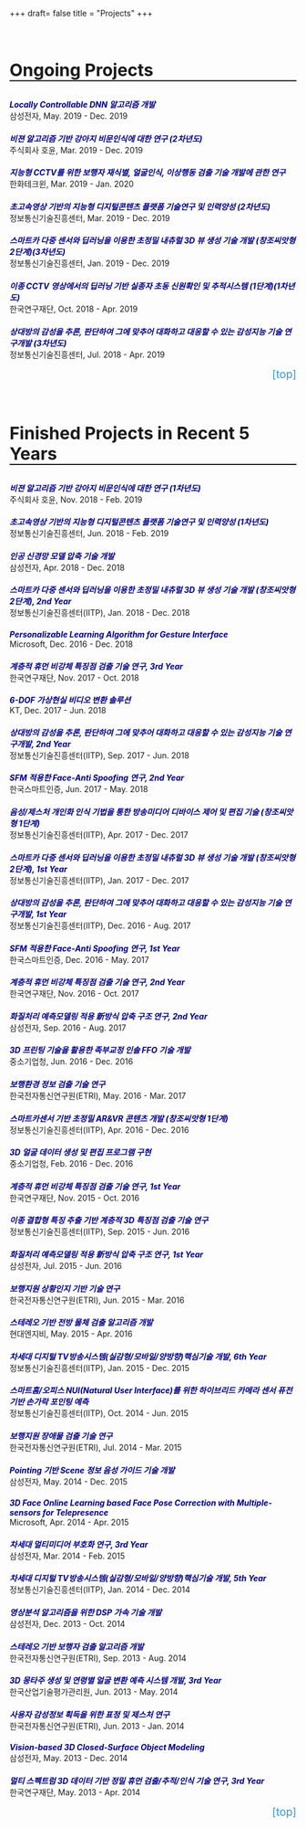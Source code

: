 +++
draft= false
title = "Projects"
+++

<style>
    .paper-title{
        margin-bottom: 0;
        color: darkblue;
        }
    .paper-author{
        font-weight: bold;
        }
    #teleport{
        text-decoration: none;
        color: #3794de;
        display: block;
        text-align: right;
        font-size: 19px;
        }
    #teleport:hover{
        text-decoration: none;
        font-weight: bold;
        color: #3794de;
        display: block;
        text-align: right;
        }
</style>

<br/>
<h3 style="border-bottom: 2px solid; font-size: 30px;">Ongoing Projects</h3>

<h5 class="paper-title">Locally Controllable DNN 알고리즘 개발</h5>
삼성전자, May. 2019 - Dec. 2019

<h5 class="paper-title">비젼 알고리즘 기반 강아지 비문인식에 대한 연구 (2차년도)</h5>
주식회사 호윤, Mar. 2019 - Dec. 2019

<h5 class="paper-title">지능형 CCTV를 위한 보행자 재식별, 얼굴인식, 이상행동 검출 기술 개발에 관한 연구</h5>
한화테크윈, Mar. 2019 - Jan. 2020

<h5 class="paper-title">초고속영상 기반의 지능형 디지털콘텐츠 플랫폼 기술연구 및 인력양성 (2차년도)</h5>
정보통신기술진흥센터, Mar. 2019 - Dec. 2019

<h5 class="paper-title">스마트카 다중 센서와 딥러닝을 이용한 초정밀 내츄럴 3D 뷰 생성 기술 개발 (창조씨앗형 2단계)(3차년도)</h5>
정보통신기술진흥센터, Jan. 2019 - Dec. 2019

<h5 class="paper-title">이종 CCTV 영상에서의 딥러닝 기반 실종자 초동 신원확인 및 추적시스템 (1단계)(1차년도)</h5>
한국연구재단, Oct. 2018 - Apr. 2019

<h5 class="paper-title">상대방의 감성을 추론, 판단하여 그에 맞추어 대화하고 대응할 수 있는 감성지능 기술 연구개발 (3차년도)</h5>
정보통신기술진흥센터, Jul. 2018 - Apr. 2019

<a href="#top-of-page" id="teleport">[top]</a>






<br/>
<h3 style="border-bottom: 2px solid; font-size: 30px;">Finished Projects in Recent 5 Years</h3>

<h5 class="paper-title">비젼 알고리즘 기반 강아지 비문인식에 대한 연구 (1차년도)</h5>
주식회사 호윤, Nov. 2018 - Feb. 2019

<h5 class="paper-title">초고속영상 기반의 지능형 디지털콘텐츠 플랫폼 기술연구 및 인력양성 (1차년도)</h5>
정보통신기술진흥센터, Jun. 2018 - Feb. 2019

<h5 class="paper-title">인공 신경망 모델 압축 기술 개발</h5>
삼성전자, Apr. 2018 - Dec. 2018

<h5 class="paper-title">스마트카 다중 센서와 딥러닝을 이용한 초정밀 내츄럴 3D 뷰 생성 기술 개발 (창조씨앗형 2단계), 2nd Year</h5>
정보통신기술진흥센터(IITP), Jan. 2018 - Dec. 2018

<h5 class="paper-title">Personalizable Learning Algorithm for Gesture Interface</h5>
Microsoft, Dec. 2016 - Dec. 2018

<h5 class="paper-title">계층적 휴먼 비강체 특징점 검출 기술 연구, 3rd Year</h5>
한국연구재단, Nov. 2017 - Oct. 2018

<h5 class="paper-title">6-DOF 가상현실 비디오 변환 솔루션</h5>
KT, Dec. 2017 - Jun. 2018

<h5 class="paper-title">상대방의 감성을 추론, 판단하여 그에 맞추어 대화하고 대응할 수 있는 감성지능 기술 연구개발, 2nd Year</h5>
정보통신기술진흥센터(IITP), Sep. 2017 - Jun. 2018

<h5 class="paper-title">SFM 적용한 Face-Anti Spoofing 연구, 2nd Year</h5>
한국스마트인증, Jun. 2017 - May. 2018

<h5 class="paper-title">음성/제스처 개인화 인식 기법을 통한 방송미디어 디바이스 제어 및 편집 기술 (창조씨앗형 1단계)</h5>
정보통신기술진흥센터(IITP), Apr. 2017 - Dec. 2017

<h5 class="paper-title">스마트카 다중 센서와 딥러닝을 이용한 초정밀 내츄럴 3D 뷰 생성 기술 개발 (창조씨앗형 2단계), 1st Year</h5>
정보통신기술진흥센터(IITP), Jan. 2017 - Dec. 2017

<h5 class="paper-title">상대방의 감성을 추론, 판단하여 그에 맞추어 대화하고 대응할 수 있는 감성지능 기술 연구개발, 1st Year</h5>
정보통신기술진흥센터(IITP), Dec. 2016 - Aug. 2017

<h5 class="paper-title">SFM 적용한 Face-Anti Spoofing 연구, 1st Year</h5>
한국스마트인증, Dec. 2016 - May. 2017

<h5 class="paper-title">계층적 휴먼 비강체 특징점 검출 기술 연구, 2nd Year</h5>
한국연구재단, Nov. 2016 - Oct. 2017

<h5 class="paper-title">화질처리 예측모델링 적용 新방식 압축 구조 연구, 2nd Year</h5>
삼성전자, Sep. 2016 - Aug. 2017





<h5 class="paper-title">3D 프린팅 기술을 활용한 족부교정 인솔 FFO 기술 개발</h5>
중소기업청, Jun. 2016 - Dec. 2016

<h5 class="paper-title">보행환경 정보 검출 기술 연구</h5>
한국전자통신연구원(ETRI), May. 2016 - Mar. 2017

<h5 class="paper-title">스마트카센서 기반 초정밀 AR&VR 콘텐츠 개발 (창조씨앗형 1단계)</h5>
정보통신기술진흥센터(IITP), Apr. 2016 - Dec. 2016

<h5 class="paper-title">3D 얼굴 데이터 생성 및 편집 프로그램 구현</h5>
중소기업청, Feb. 2016 - Dec. 2016

<h5 class="paper-title">계층적 휴먼 비강체 특징점 검출 기술 연구, 1st Year</h5>
한국연구재단, Nov. 2015 - Oct. 2016





<h5 class="paper-title">이종 결합형 특징 추출 기반 계층적 3D 특징점 검출 기술 연구</h5>
정보통신기술진흥센터(IITP), Sep. 2015 - Jun. 2016

<h5 class="paper-title">화질처리 예측모델링 적용 新방식 압축 구조 연구, 1st Year</h5>
삼성전자, Jul. 2015 - Jun. 2016

<h5 class="paper-title">보행지원 상황인지 기반 기술 연구</h5>
한국전자통신연구원(ETRI), Jun. 2015 - Mar. 2016

<h5 class="paper-title">스테레오 기반 전방 물체 검출 알고리즘 개발</h5>
현대엔지비, May. 2015 - Apr. 2016

<h5 class="paper-title">차세대 디지털 TV방송시스템(실감형/모바일/양방향)핵심기술 개발, 6th Year</h5>
정보통신기술진흥센터(IITP), Jan. 2015 - Dec. 2015

<h5 class="paper-title">스마트홈/오피스 NUI(Natural User Interface)를 위한 하이브리드 카메라 센서 퓨전 기반 손가락 포인팅 예측</h5>
정보통신기술진흥센터(IITP), Oct. 2014 - Jun. 2015

<h5 class="paper-title">보행지원 장애물 검출 기술 연구</h5>
한국전자통신연구원(ETRI), Jul. 2014 - Mar. 2015

<h5 class="paper-title">Pointing 기반 Scene 정보 음성 가이드 기술 개발</h5>
삼성전자, May. 2014 - Dec. 2015

<h5 class="paper-title">3D Face Online Learning based Face Pose Correction with  Multiple-sensors for Telepresence</h5>
Microsoft, Apr. 2014 - Apr. 2015

<h5 class="paper-title">차세대 멀티미디어 부호화 연구, 3rd Year</h5>
삼성전자, Mar. 2014 - Feb. 2015





<h5 class="paper-title">차세대 디지털 TV방송시스템(실감형/모바일/양방향)핵심기술 개발, 5th Year</h5>
정보통신기술진흥센터(IITP), Jan. 2014 - Dec. 2014

<h5 class="paper-title">영상분석 알고리즘을 위한 DSP 가속 기술 개발</h5>
삼성전자, Dec. 2013 - Oct. 2014

<h5 class="paper-title">스테레오 기반 보행자 검출 알고리즘 개발</h5>
한국전자통신연구원(ETRI), Sep. 2013 - Aug. 2014

<h5 class="paper-title">3D 몽타주 생성 및 연령별 얼굴 변환 예측 시스템 개발, 3rd Year</h5>
한국산업기술평가관리원, Jun. 2013 - May. 2014

<h5 class="paper-title">사용자 감성정보 획득을 위한 표정 및 제스처 연구</h5>
한국전자통신연구원(ETRI), Jun. 2013 - Jan. 2014

<h5 class="paper-title">Vision-based 3D Closed-Surface Object Modeling</h5>
삼성전자, May. 2013 - Dec. 2014

<h5 class="paper-title">멀티 스펙트럼 3D 데이터 기반 정밀 휴먼 검출/추적/인식 기술 연구, 3rd Year</h5>
한국연구재단, May. 2013 - Apr. 2014
















<a href="#top-of-page" id="teleport">[top]</a>
